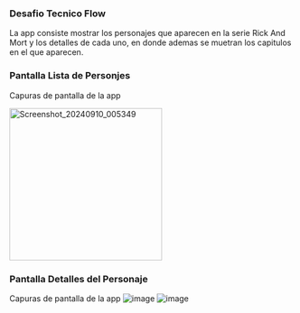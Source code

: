 ### Desafio Tecnico Flow
La app consiste mostrar los personajes que aparecen en la serie  Rick And Mort y los detalles de cada uno, en donde ademas se muetran los capitulos en el que aparecen.

### Pantalla Lista de Personjes
Capuras de pantalla de la app

<img width="270" alt="Screenshot_20240910_005349" src="https://github.com/user-attachments/assets/09f122e9-5faa-4751-b36d-1484003bbe93">


### Pantalla Detalles del Personaje
Capuras de pantalla de la app
![image](https://github.com/user-attachments/assets/19e20bde-6f27-4d42-904b-b23f72528581)
![image](https://github.com/user-attachments/assets/72e6ec16-aa32-4af1-9a0a-9e29b0e35288)

